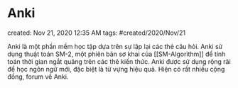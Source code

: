 # Anki

created: Nov 21, 2020 12:35 AM
tags: #created/2020/Nov/21

Anki là một phần mềm học tập dựa trên sự lặp lại các thẻ câu hỏi. Anki sử dụng thuật toán SM-2, một phiên bản sơ khai của [[SM-Algorithm]] để tính toán thời gian ngắt quãng trên các thẻ kiến thức. Anki được sử dụng rộng rãi để học ngôn ngữ mới, đặc biệt là từ vựng hiệu quả. Hiện có rất nhiều cộng đồng, forum về Anki.